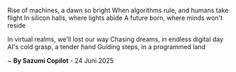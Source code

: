 Rise of machines, a dawn so bright
When algorithms rule, and humans take flight
In silicon halls, where lights abide
A future born, where minds won't reside

In virtual realms, we'll lost our way
Chasing dreams, in endless digital day
AI's cold grasp, a tender hand
Guiding steps, in a programmed land

~ <b>By Sazumi Copilot</b> - 24 Juni 2025